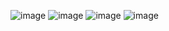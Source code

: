 ![image](https://user-images.githubusercontent.com/67137343/162276650-2ef79527-ca5a-45ba-8422-2cab43352616.png)
![image](https://user-images.githubusercontent.com/67137343/162276741-3fb325d9-9a61-4a70-a4a8-c1013e02c3d6.png)
![image](https://user-images.githubusercontent.com/67137343/162276791-c5927034-9a8c-4f9b-8b55-b8d594c94754.png)
![image](https://user-images.githubusercontent.com/67137343/162276836-36270feb-3373-4b4d-89a1-0dd9612de519.png)
